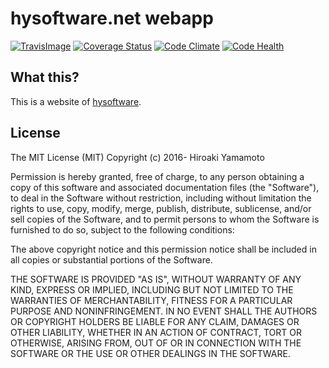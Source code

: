 # hysoftware.net webapp
[![TravisImage]][TravisLink]
[![Coverage Status]][Coverage Status Link]
[![Code Climate]][Code Climate Link]
[![Code Health]][Code Health Link]

[TravisImage]: https://travis-ci.org/hysoftware/hysoftware.net.svg?branch=master
[TravisLink]: https://travis-ci.org/hysoftware/hysoftware.net
[Code Climate]: https://codeclimate.com/github/hysoftware/hysoftware.net/badges/gpa.svg
[Code Climate Link]: https://codeclimate.com/github/hysoftware/hysoftware.net
[Code Health]: https://landscape.io/github/hysoftware/hysoftware.net/master/landscape.svg?style=flat
[Code Health Link]: https://landscape.io/github/hysoftware/hysoftware.net/master
[Coverage Status]: https://coveralls.io/repos/github/hysoftware/hysoftware.net/badge.svg?branch=master
[Coverage Status Link]: https://coveralls.io/github/hysoftware/hysoftware.net?branch=master

## What this?
This is a website of [hysoftware].

## License

The MIT License (MIT)
Copyright (c) 2016- Hiroaki Yamamoto

Permission is hereby granted, free of charge, to any person obtaining a copy
of this software and associated documentation files (the "Software"), to deal
in the Software without restriction, including without limitation the rights
to use, copy, modify, merge, publish, distribute, sublicense, and/or sell
copies of the Software, and to permit persons to whom the Software is
furnished to do so, subject to the following conditions:

The above copyright notice and this permission notice shall be included in all
copies or substantial portions of the Software.

THE SOFTWARE IS PROVIDED "AS IS", WITHOUT WARRANTY OF ANY KIND, EXPRESS OR
IMPLIED, INCLUDING BUT NOT LIMITED TO THE WARRANTIES OF MERCHANTABILITY,
FITNESS FOR A PARTICULAR PURPOSE AND NONINFRINGEMENT. IN NO EVENT SHALL THE
AUTHORS OR COPYRIGHT HOLDERS BE LIABLE FOR ANY CLAIM, DAMAGES OR OTHER
LIABILITY, WHETHER IN AN ACTION OF CONTRACT, TORT OR OTHERWISE, ARISING FROM,
OUT OF OR IN CONNECTION WITH THE SOFTWARE OR THE USE OR OTHER DEALINGS IN THE
SOFTWARE.

[hysoftware]: https://hysoftware.net
